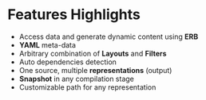 Features Highlights
===================

- Access data and generate dynamic content using **ERB**
- **YAML** meta-data
- Arbitrary combination of **Layouts** and **Filters**
- Auto dependencies detection
- One source, multiple **representations** (output)
- **Snapshot** in any compilation stage
- Customizable path for any representation

